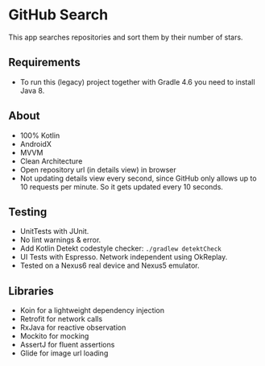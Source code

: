# GitHub Search
This app searches repositories and sort them by their number of stars.

## Requirements
* To run this (legacy) project together with Gradle 4.6 you need to install Java 8.

## About
* 100% Kotlin
* AndroidX
* MVVM
* Clean Architecture
* Open repository url (in details view) in browser
* Not updating details view every second, since GitHub only allows up to
10 requests per minute. So it gets updated every 10 seconds.

## Testing
* UnitTests with JUnit.
* No lint warnings & error.
* Add Kotlin Detekt codestyle checker: `./gradlew detektCheck`
* UI Tests with Espresso. Network independent using OkReplay.
* Tested on a Nexus6 real device and Nexus5 emulator.

## Libraries
* Koin for a lightweight dependency injection
* Retrofit for network calls
* RxJava for reactive observation
* Mockito for mocking
* AssertJ for fluent assertions
* Glide for image url loading